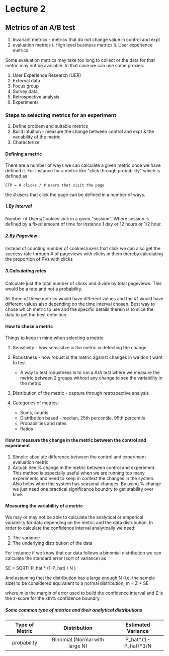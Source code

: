 # Lecture 2

## Metrics of an A/B test

1. Invariant metrics - metrics that do not change value in control and expt
2. evaluation metrics
    i. High level business metrics
    ii. User experience metrics

Some evaluation metrics may take too long to collect or the data for that metric may not be available. In that case we can use some proxies:

1. User Experience Research (UER)
2. External data
3. Focus group
4. Survey data
5. Retrospective analysis
6. Experiments

### Steps to selecting metrics for an experiment

1. Define problem and suitable metrics
2. Build intuition - measure the change between control and expt & the variability of the metric
3. Characterize

#### Defining a metric

There are a number of ways we can calculate a given metric once we have defined it. For instance for a metric like "click through probability" which is defined as

    CTP = # clicks / # users that visit the page

the # users that click the page can be defined in a number of ways. 

##### 1.By Interval

Number of Users/Cookies cick in a given "session". Where session is defined by a fixed amount of time for instance 1 day or 12 hours or 1/2 hour.

##### 2.By Pageview

Instead of counting number of cookies/users that click we can also get the success rate through # of pageviews with clicks in them thereby calculating the proportion of PVs with clicks

##### 3.Calculating rates

Calculate just the total number of clicks and divide by total pageviews. This would be a rate and not a probability.

All three of these metrics would have different values and the #1 would have different values also depending on the time interval chosen. Best way to chose which metric to use and the specific details therein is to slice the data to get the best definition.

#### How to chose a metric

Things to keep in mind when selecting a metric:

1. Sensitivity - how sensisitve is the metric in detecting the change
2. Robustness - how robust is the metric against changes in we don't want to test

    * A way to test robustness is to run a A/A test where we measure the metric between 2 groups without any change to see the variability in the metric

3. Distribution of the metric - capture through retrospective analysis
4. Categories of metrics:

    * Sums, counts
    * Distribution based - median, 25th percentile, 95th percentile
    * Probabilities and rates
    * Ratios

#### How to measure the change in the metric between the control and experiment

1. Simple: absolute difference between the control and experiment evaluation metric
2. Actual: See % change in the metric between control and experiment. This method is especially useful when we are running too many experiments and need to keep in context the changes in the system. Also helps when the system has seasonal changes. By using % change we just need one practical significance boundry to get stability over time.

#### Measuring the variability of a metric

We may or may not be able to calculate the analytical or emperical variability for data depending on the metric and the data distribution. In order to calculate the confidence interval analytically we need:

1. The variance
2. The underlying distribution of the data

For instance if we know that our data follows a binomial distribution we can calculate the standard error (sqrt of variance) as

SE = SQRT( P_hat * (1-P_hat) / N )

And assuming that the distribution has a large enough N (i.e. the sample size) to be considered equivalent to a normal distribution,
m = Z * SE

where m is the margin of error used to build the confidence interval and Z is the z-score for the xth% confidence boundry.

##### Some common type of metrics and their analytical distributions

| Type of Metric | Distribution | Estimated Variance |
|     :---:      |     :---:    |     :---:          |
| probability    | Binomial (Normal with large N) | P_hat*(1-P_hat)*1/N |